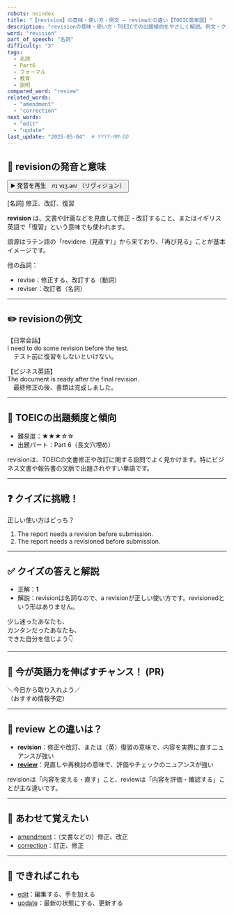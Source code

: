 ```yaml
---
robots: noindex
title: "【revision】の意味・使い方・例文 ― reviewとの違い【TOEIC英単語】"
description: "revisionの意味・使い方・TOEICでの出題傾向をやさしく解説。例文・クイズ付きでreviewとの違いもわかりやすく学べます。"
word: "revision"
part_of_speech: "名詞"
difficulty: "3"
tags:
  - 名詞
  - Part6
  - フォーマル
  - 教育
  - 説明
compared_word: "review"
related_words:
  - "amendment"
  - "correction"
next_words:
  - "edit"
  - "update"
last_update: "2025-05-04"  # YYYY-MM-DD
---
```


## 🔰 revisionの発音と意味

<button class="play-audio" onclick="playTTS('revision')">
  <span class="play-audio-main">
    ▶️ 発音を再生　/rɪˈvɪʒ.ən/
  </span>
  <span class="play-audio-sub">
    （リヴィジョン）
  </span>
</button>

[名詞] 修正、改訂、復習

**revision** は、文書や計画などを見直して修正・改訂すること、またはイギリス英語で「復習」という意味でも使われます。

語源はラテン語の「revidere（見直す）」から来ており、「再び見る」ことが基本イメージです。

他の品詞：  
- revise：修正する、改訂する（動詞）
- reviser：改訂者（名詞）

---

## ✏️ revisionの例文

【日常会話】  
I need to do some revision before the test.  
　テスト前に復習をしないといけない。

【ビジネス英語】  
The document is ready after the final revision.  
　最終修正の後、書類は完成しました。

---

## 🎯 TOEICの出題頻度と傾向

- 難易度：★★★☆☆
- 出題パート：Part 6（長文穴埋め）

revisionは、TOEICの文書修正や改訂に関する設問でよく見かけます。特にビジネス文書や報告書の文脈で出題されやすい単語です。

---

## ❓ クイズに挑戦！

正しい使い方はどっち？

1. The report needs a revision before submission.  
2. The report needs a revisioned before submission.

---

## ✅ クイズの答えと解説

- 正解：**1**
- 解説：revisionは名詞なので、a revisionが正しい使い方です。revisionedという形はありません。

少し迷ったあなたも、  
カンタンだったあなたも、  
できた自分を信じよう👇️

---

## 🚀 今が英語力を伸ばすチャンス！ (PR)

<div class="info-center">
＼今日から取り入れよう／<br>  
（おすすめ情報予定）
</div>

---

## 🤔  review との違いは？

- **revision**：修正や改訂、または（英）復習の意味で、内容を実際に直すニュアンスが強い
- **[review](/review)**：見直しや再検討の意味で、評価やチェックのニュアンスが強い

revisionは「内容を変える・直す」こと、reviewは「内容を評価・確認する」ことが主な違いです。

---

## 🧩 あわせて覚えたい

- [amendment](/amendment)：（文書などの）修正、改正
- [correction](/correction)：訂正、修正

---

## 📖 できればこれも

- [edit](/edit)：編集する、手を加える
- [update](/update)：最新の状態にする、更新する

<!-- cvid: aid49_bid21 -->
